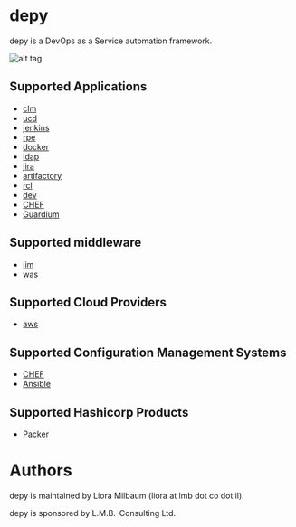 # depy

depy is a DevOps as a Service automation framework.

![alt tag](https://github.com/lioramilbaum/depy/blob/master/images/depy.png)

## Supported Applications
* [clm](https://github.com/lioramilbaum/depy/blob/master/apps/clm.md "Title")
* [ucd](https://github.com/lioramilbaum/depy/blob/master/apps/ucd.md "Title")
* [jenkins](https://github.com/lioramilbaum/depy/blob/master/apps/jenkins.md "Title")
* [rpe](https://github.com/lioramilbaum/depy/blob/master/apps/rpe.md "Title")
* [docker](https://github.com/lioramilbaum/depy/blob/master/apps/docker.md "Title")
* [ldap](https://github.com/lioramilbaum/depy/blob/master/apps/ldap.md "Title")
* [jira](https://github.com/lioramilbaum/depy/blob/master/apps/jira.md "Title")
* [artifactory](https://github.com/lioramilbaum/depy/blob/master/apps/artifactory.md "Title")
* [rcl](https://github.com/lioramilbaum/depy/blob/master/apps/rcl.md "Title")
* [dev](https://github.com/lioramilbaum/depy/blob/master/apps/dev.md "Title")
* [CHEF](https://github.com/lioramilbaum/depy/blob/master/apps/CHEF.md "Title")
* [Guardium](https://github.com/lioramilbaum/depy/blob/master/apps/guardium.md "Title")

## Supported middleware
* [iim](https://github.com/lioramilbaum/depy/blob/master/middleware/iim.md "Title")
* [was](https://github.com/lioramilbaum/depy/blob/master/middleware/was.md "Title")

## Supported Cloud Providers
* [aws](https://github.com/lioramilbaum/depy/blob/master/cloud/aws.md "Title")

## Supported Configuration Management Systems
* [CHEF](https://github.com/lioramilbaum/depy/blob/master/cm/chef.md "Title")
* [Ansible](https://github.com/lioramilbaum/depy/blob/master/cm/ansible.md "Title")

## Supported Hashicorp Products
* [Packer](https://github.com/lioramilbaum/depy/blob/master/Hashicorp/packer.md "Title")

# Authors

depy is maintained by Liora Milbaum (liora at lmb dot co dot il).

depy is sponsored by L.M.B.-Consulting Ltd.
